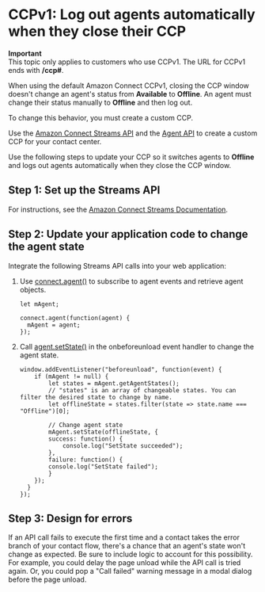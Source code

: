 # CCPv1: Log out agents automatically when they close their CCP<a name="automatic-logout"></a>

**Important**  
This topic only applies to customers who use CCPv1\. The URL for CCPv1 ends with **/ccp\#**\.

When using the default Amazon Connect CCPv1, closing the CCP window doesn't change an agent's status from **Available** to **Offline**\. An agent must change their status manually to **Offline** and then log out\.

To change this behavior, you must create a custom CCP\.

Use the [Amazon Connect Streams API](https://github.com/amazon-connect/amazon-connect-streams) and the [Agent API](https://github.com/amazon-connect/amazon-connect-streams/blob/master/Documentation.md#agent-api) to create a custom CCP for your contact center\.

Use the following steps to update your CCP so it switches agents to **Offline**  and logs out agents automatically when they close the CCP window\.

## Step 1: Set up the Streams API<a name="automatic-logout-for-agents-step1"></a>

For instructions, see the [Amazon Connect Streams Documentation](https://github.com/amazon-connect/amazon-connect-streams/blob/master/Documentation.md)\. 

## Step 2: Update your application code to change the agent state<a name="automatic-logout-for-agents-step2"></a>

Integrate the following Streams API calls into your web application:

1. Use [connect\.agent\(\)](https://github.com/amazon-connect/amazon-connect-streams/blob/master/Documentation.md#connectagent) to subscribe to agent events and retrieve agent objects\.

   ```
   let mAgent;
   
   connect.agent(function(agent) {
     mAgent = agent;
   });
   ```

1. Call [agent\.setState\(\)](https://github.com/amazon-connect/amazon-connect-streams/blob/master/Documentation.md#agentsetstate--agentsetstatus) in the onbeforeunload event handler to change the agent state\.

   ```
   window.addEventListener("beforeunload", function(event) {
       if (mAgent != null) {
           let states = mAgent.getAgentStates();
           // "states" is an array of changeable states. You can filter the desired state to change by name.
           let offlineState = states.filter(state => state.name === "Offline")[0];
                         
           // Change agent state
           mAgent.setState(offlineState, {
           success: function() {
               console.log("SetState succeeded");
           },
           failure: function() {
           console.log("SetState failed");
           }
       });
     }
   });
   ```

## Step 3: Design for errors<a name="automatic-logout-for-agents-step3"></a>

If an API call fails to execute the first time and a contact takes the error branch of your contact flow, there's a chance that an agent's state won't change as expected\. Be sure to include logic to account for this possibility\. For example, you could delay the page unload while the API call is tried again\. Or, you could pop a "Call failed" warning message in a modal dialog before the page unload\.